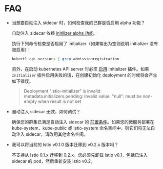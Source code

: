 # FAQ

* 当想要自动注入 sidecar 时，如何检查我的己群是否启用 alpha 功能？

  自动注入 sidecar 依赖 [initilizer alpha 功能](https://kubernetes.io/docs/admin/extensible-admission-controllers/#enable-initializers-alpha-feature)。

  执行下列命令检查是否启用了 initializer（如果输出为空则说明 initializer 没有被启用）：

  ```bash
  kubectl api-versions | grep admissionregistration
  ```

  另外，在启动 kubernetes API server 时必须 [启用](https://kubernetes.io/docs/admin/extensible-admission-controllers/#enable-initializers-alpha-feature) Initializer 插件。如果 `Initializer` 插件启用失败的话，在创建初始化 deployment 的时候将会产生如下错误。

  > Deployment "istio-initializer" is invalid: metadata.initializers.pending: Invalid value: "null": must be non-empty when result is not set

* 自动注入 sidecar 无效，如何调试？

  确保您的群集已满足自动注入 sidecar 的 [前置条件](sidecar-injection.md#automatic-sidecar-injection)。如果您的微服务部署在 kube-system、kube-public 或 istio-system 命名空间中，则它们将无法自动注入 sidecar。请改用其他命名空间。

* 我可以将当前的 Istio v0.1.0 版本迁移到 v0.2.x 版本吗？

  不支持从 Istio 0.1.x 迁移到 0.2.x。您必须先卸载 Istio v0.1，包括已注入 sidecar 的 pod，然后重新安装 Istio v0.2。

